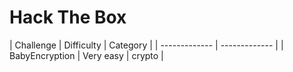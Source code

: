 # Hack The Box

| Challenge  | Difficulty | Category |
| ------------- | ------------- |
| BabyEncryption  | Very easy  | crypto  |

